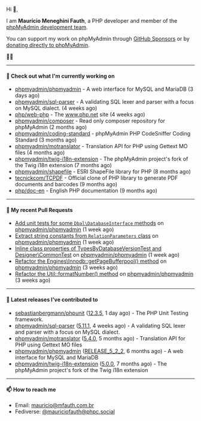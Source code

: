 Hi 👋,

I am **Maurício Meneghini Fauth**, a PHP developer and member of the [phpMyAdmin development team](https://www.phpmyadmin.net/team/?ref=github).

You can support my work on phpMyAdmin through [GitHub Sponsors](https://github.com/sponsors/MauricioFauth)
or by [donating directly to phpMyAdmin](https://www.phpmyadmin.net/donate/?ref=github).

🐘⛵

---

#### 👷 Check out what I'm currently working on

- [phpmyadmin/phpmyadmin](https://github.com/phpmyadmin/phpmyadmin) - A web interface for MySQL and MariaDB (3 days ago)
- [phpmyadmin/sql-parser](https://github.com/phpmyadmin/sql-parser) - A validating SQL lexer and parser with a focus on MySQL dialect. (4 weeks ago)
- [php/web-php](https://github.com/php/web-php) - The www.php.net site (4 weeks ago)
- [phpmyadmin/composer](https://github.com/phpmyadmin/composer) - Read only composer repository for phpMyAdmin (2 months ago)
- [phpmyadmin/coding-standard](https://github.com/phpmyadmin/coding-standard) - phpMyAdmin PHP CodeSniffer Coding Standard (3 months ago)
- [phpmyadmin/motranslator](https://github.com/phpmyadmin/motranslator) - Translation API for PHP using Gettext MO files (4 months ago)
- [phpmyadmin/twig-i18n-extension](https://github.com/phpmyadmin/twig-i18n-extension) - The phpMyAdmin project&#39;s fork of the Twig i18n extension (7 months ago)
- [phpmyadmin/shapefile](https://github.com/phpmyadmin/shapefile) - ESRI ShapeFile library for PHP (8 months ago)
- [tecnickcom/TCPDF](https://github.com/tecnickcom/TCPDF) - Official clone of PHP library to generate PDF documents and barcodes (9 months ago)
- [php/doc-en](https://github.com/php/doc-en) - English PHP documentation (9 months ago)

---

#### 🔨 My recent Pull Requests

- [Add unit tests for some `Dbal\DatabaseInterface` methods](https://github.com/phpmyadmin/phpmyadmin/pull/19801) on [phpmyadmin/phpmyadmin](https://github.com/phpmyadmin/phpmyadmin) (1 week ago)
- [Extract string constants from `RelationParameters` class](https://github.com/phpmyadmin/phpmyadmin/pull/19800) on [phpmyadmin/phpmyadmin](https://github.com/phpmyadmin/phpmyadmin) (1 week ago)
- [Inline class properties of TypesByDatabaseVersionTest and Designer\CommonTest](https://github.com/phpmyadmin/phpmyadmin/pull/19799) on [phpmyadmin/phpmyadmin](https://github.com/phpmyadmin/phpmyadmin) (1 week ago)
- [Refactor the Engines\Innodb::getPageBufferpool() method](https://github.com/phpmyadmin/phpmyadmin/pull/19786) on [phpmyadmin/phpmyadmin](https://github.com/phpmyadmin/phpmyadmin) (3 weeks ago)
- [Refactor the Util::formatNumber() method](https://github.com/phpmyadmin/phpmyadmin/pull/19780) on [phpmyadmin/phpmyadmin](https://github.com/phpmyadmin/phpmyadmin) (3 weeks ago)

---

#### 🔭 Latest releases I've contributed to

- [sebastianbergmann/phpunit](https://github.com/sebastianbergmann/phpunit) ([12.3.5](https://github.com/sebastianbergmann/phpunit/releases/tag/12.3.5), 1 day ago) - The PHP Unit Testing framework.
- [phpmyadmin/sql-parser](https://github.com/phpmyadmin/sql-parser) ([5.11.1](https://github.com/phpmyadmin/sql-parser/releases/tag/5.11.1), 4 weeks ago) - A validating SQL lexer and parser with a focus on MySQL dialect.
- [phpmyadmin/motranslator](https://github.com/phpmyadmin/motranslator) ([5.4.0](https://github.com/phpmyadmin/motranslator/releases/tag/5.4.0), 5 months ago) - Translation API for PHP using Gettext MO files
- [phpmyadmin/phpmyadmin](https://github.com/phpmyadmin/phpmyadmin) ([RELEASE_5_2_2](https://github.com/phpmyadmin/phpmyadmin/releases/tag/RELEASE_5_2_2), 6 months ago) - A web interface for MySQL and MariaDB
- [phpmyadmin/twig-i18n-extension](https://github.com/phpmyadmin/twig-i18n-extension) ([5.0.0](https://github.com/phpmyadmin/twig-i18n-extension/releases/tag/5.0.0), 7 months ago) - The phpMyAdmin project&#39;s fork of the Twig i18n extension

---

#### 📫 How to reach me

- Email: [mauricio@mfauth.com.br](mailto://mauricio@mfauth.com.br)
- Fediverse: [@mauriciofauth@phpc.social](https://phpc.social/@mauriciofauth)
